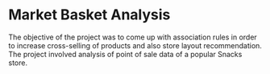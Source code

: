 # Market Basket Analysis
 The objective of the project was to come up with association rules in order to increase cross-selling of products and also store layout recommendation.
The project involved analysis of point of sale data of a popular Snacks store.
